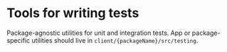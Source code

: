 # Tools for writing tests

Package-agnostic utilities for unit and integration tests.
App or package-specific utilities should live in `client/{packageName}/src/testing`.
